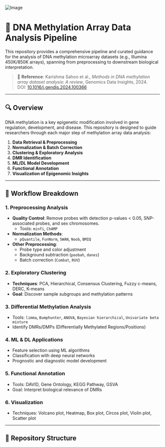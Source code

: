 ![Image](https://github.com/user-attachments/assets/3904e458-627d-4330-a45a-3be7809fe8e0)



# 🧬 DNA Methylation Array Data Analysis Pipeline

This repository provides a comprehensive pipeline and curated guidance for the analysis of DNA methylation microarray datasets (e.g., Illumina 450K/850K arrays), spanning from preprocessing to downstream biological interpretation.


> 📖 **Reference**: Karishma Sahoo et al., *Methods in DNA methylation array dataset analysis: A review*, Genomics Data Insights, 2024.  
> DOI: [10.1016/j.gendis.2024.100366](https://doi.org/10.1016/j.csbj.2024.05.015)

---

## 🔍 Overview

DNA methylation is a key epigenetic modification involved in gene regulation, development, and disease. This repository is designed to guide researchers through each major step of methylation array data analysis:

1. **Data Retrieval & Preprocessing**
2. **Normalization & Batch Correction**
3. **Clustering & Exploratory Analysis**
4. **DMR Identification**
5. **ML/DL Model Development**
6. **Functional Annotation**
7. **Visualization of Epigenomic Insights**

---

## 🧪 Workflow Breakdown

### 1. Preprocessing Analysis
- **Quality Control**: Remove probes with detection p-values < 0.05, SNP-associated probes, and sex chromosomes.
  - Tools: `minfi`, `ChAMP`
- **Normalization Methods**:
  - `pQuantile`, `FunNorm`, `SWAN`, `Noob`, `BMIQ`
- **Other Preprocessing**:
  - Probe type and color adjustment
  - Background subtraction (`poobah`, `danes`)
  - Batch correction (`Combat`, `RUV`)

### 2. Exploratory Clustering
- **Techniques**: PCA, Hierarchical, Consensus Clustering, Fuzzy c-means, DERC, K-means
- **Goal**: Discover sample subgroups and methylation patterns

### 3. Differential Methylation Analysis
- Tools: `limma`, `Bumphunter`, `ANOVA`, `Bayesian hierarchical`, `Univariate beta mixture`
- Identify DMRs/DMPs (Differentially Methylated Regions/Positions)

### 4. ML & DL Applications
- Feature selection using ML algorithms
- Classification with deep neural networks
- Prognostic and diagnostic model development

### 5. Functional Annotation
- Tools: DAVID, Gene Ontology, KEGG Pathway, GSVA
- Goal: Interpret biological relevance of DMRs

### 6. Visualization
- Techniques: Volcano plot, Heatmap, Box plot, Circos plot, Violin plot, Scatter plot

---

## 📂 Repository Structure

